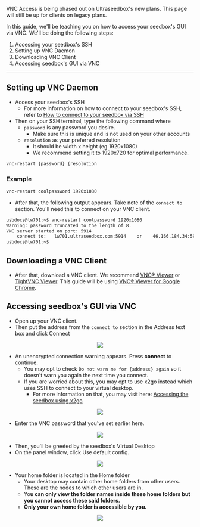 <c><p class="callout info">VNC Access is being phased out on Ultraseedbox's new plans. This page will still be up for clients on legacy plans.</p></c>

In this guide, we'll be teaching you on how to access your seedbox's GUI via VNC. We'll be doing the following steps:

1. Accessing your seedbox's SSH
2. Setting up VNC Daemon
3. Downloading VNC Client
4. Accessing seedbox's GUI via VNC

***

## Setting up VNC Daemon

* Access your seedbox's SSH
  * For more information on how to connect to your seedbox's SSH, refer to [How to connect to your seedbox via SSH](https://docs.usbx.me/books/secure-shell-%28ssh%29/page/how-to-connect-to-your-seedbox-via-ssh "How to connect to your seedbox via SSH")
* Then on your SSH terminal, type the following command where
  * `password` is any password you desire.
      * Make sure this is unique and is not used on your other accounts
  * `resolution` as your preferred resolution
      * It should be width x height (eg 1920x1080)
      * We recommend setting it to 1920x720 for optimal performance.

```sh
vnc-restart {password} {resolution
```

### Example

```sh
vnc-restart coolpassword 1920x1080
```

* After that, the following output appears. Take note of the `connect to` section. You'll need this to connect on your VNC client.

```sh
usbdocs@lw701:~$ vnc-restart coolpassword 1920x1080
Warning: password truncated to the length of 8.
VNC server started on port: 5914
    connect to:   lw701.ultraseedbox.com:5914    or    46.166.184.34:5914
usbdocs@lw701:~$ 
```

## Downloading a VNC Client

* After that, download a VNC client. We recommend [VNC® Viewer](https://www.realvnc.com/en/connect/download/viewer/ "VNC® Viewer") or [TightVNC Viewer](https://www.tightvnc.com/download.php "TightVNC Viewer"). This guide will be using [VNC® Viewer for Google Chrome](https://www.realvnc.com/en/connect/download/viewer/ "VNC® Viewer").

## Accessing seedbox's GUI via VNC

* Open up your VNC client.
* Then put the address from the `connect to` section in the Address text box and click Connect

<p align="center"><img src="https://docs.usbx.me/uploads/images/gallery/2020-03/scaled-1680-/image-1583231883057.png"></p>

* An unencrypted connection warning appears. Press **connect** to continue.
  * You may opt to check `Do not warn me for {address} again` so it doesn't warn you again the next time you connect.
  * If you are worried about this, you may opt to use x2go instead which uses SSH to connect to your virtual desktop.
      * For more information on that, you may visit here: [Accessing the seedbox using x2go](https://docs.usbx.me/books/remote-desktop/page/accessing-the-seedbox-using-x2go "Accessing the seedbox using x2go")

<p align="center"><img src="https://docs.usbx.me/uploads/images/gallery/2020-03/scaled-1680-/image-1583231927354.png"></p>

* Enter the VNC password that you've set earlier here.

<p align="center"><img src="https://docs.usbx.me/uploads/images/gallery/2020-03/scaled-1680-/image-1583232167354.png"></p>

* Then, you'll be greeted by the seedbox's Virtual Desktop
* On the panel window, click Use default config.

<p align="center"><img src="https://docs.usbx.me/uploads/images/gallery/2020-03/scaled-1680-/image-1583232357315.png"></p>

* Your home folder is located in the Home folder
  * Your desktop may contain other home folders from other users. These are the nodes to which other users are in.
  * Yo**u can only view the folder names inside these home folders but you cannot access these said folders.**
  * **Only your own home folder is accessible by you.**

<p align="center"><img src="https://docs.usbx.me/uploads/images/gallery/2020-03/scaled-1680-/image-1583232772571.png"></p>
